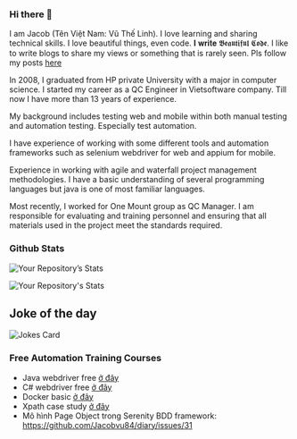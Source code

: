 ### Hi there 👋

<!--
**Jacobvu84/Jacobvu84** is a ✨ _special_ ✨ repository because its `README.md` (this file) appears on your GitHub profile.

Here are some ideas to get you started:

- 🔭 I’m currently working on ...
- 🌱 I’m currently learning ...
- 👯 I’m looking to collaborate on ...
- 🤔 I’m looking for help with ...
- 💬 Ask me about ...
- 📫 How to reach me: ![Your Repository’s Stats](vn.linkedin.com/in/jacobvu)
- 😄 Pronouns: ...
- ⚡ Fun fact: ...
-->

I am Jacob (Tên Việt Nam: Vũ Thế Linh). I love learning and sharing technical skills. I love beautiful things, even code. 𝐈 𝐰𝐫𝐢𝐭𝐞 𝕭𝖊𝖆𝖚𝖙𝖎𝖋𝖚𝖑 𝕮𝖔𝖉𝖊.
I like to write blogs to share my views or something that is rarely seen. Pls follow my posts [here](https://github.com/Jacobvu84/diary-testing)

In 2008, I graduated from HP private University with a major in computer science. I started my career as a QC Engineer in Vietsoftware company. Till now I have more than 13 years of experience.

My background includes testing web and mobile within both manual testing and automation testing. Especially test automation.

I have experience of working with some different tools and automation frameworks such as selenium webdriver for web and appium for mobile.

Experience in working with agile and waterfall project management methodologies. I have a basic understanding of several programming languages but java is one of most familiar languages.

Most recently, I worked for One Mount group as QC Manager. I am responsible for evaluating and training personnel and ensuring that all materials used in the project meet the standards required.

<!--
- 🔭 I’m currently working for **One Mount** - My mission is to help the organization to implement test automation in the right way.
- 🤼 Also working on [**Automated Software Testing**](https://github.com/Jacobvu84/Automated-Software-Testing) - to share the knowledge with a larger online community.
- 🌱 I’m currently looking for a new job as QC Manager / QC Lead
- 💬 Ask me about Test Automation Design patterns. 
- 📫 How to reach me: [LinkedIn](https://www.linkedin.com/in/jacobvu/) ⚡ [Youtube](https://www.youtube.com/c/SeleniumVietnam/playlists) ⚡ Email: vuthelinh@gmail.com ⚡ Zalo: 0984303104
- 👯 I’m looking to collaborate on BDD . I feel like I need to really get creative  and challenge myself with something new.
- 😄 Some fun fact about my github projects below...
 -->
### Github Stats
<!--
https://github.com/anuraghazra/github-readme-stats
All inbuilt themes :-
dark, radical, merko, gruvbox, tokyonight, onedark, cobalt, synthwave, highcontrast, dracula

&theme=tokyonight (to add the theme to below stats)
-->
![Your Repository’s Stats](https://github-readme-stats.vercel.app/api?username=Jacobvu84&show_icons=true)

![Your Repository's Stats](https://github-readme-stats.vercel.app/api/top-langs/?username=Jacobvu84&theme=blue-green&layout=compact)

## Joke of the day
![Jokes Card](https://readme-jokes.vercel.app/api)

### Free Automation Training Courses
- Java webdriver free [ở đây](https://github.com/Jacobvu84/Automated-Software-Testing/issues?q=is%3Aopen+is%3Aissue+label%3A%22selenium+webdriver%22)
- C# webdriver free [ở đây](https://www.youtube.com/playlist?list=PLpTCO0Fa9GR1vOx_-YInGAPi8RZqpXFjZ)
- Docker basic [ở đây](https://www.youtube.com/playlist?list=PLpTCO0Fa9GR24nAWmrYR4qt43oDwWS-Qi)
- Xpath case study [ở đây](https://www.youtube.com/playlist?list=PLpTCO0Fa9GR3QfiFocwoj0Gvu-o16YBDa)
- Mô hình Page Object trong Serenity BDD framework: https://github.com/Jacobvu84/diary/issues/31
